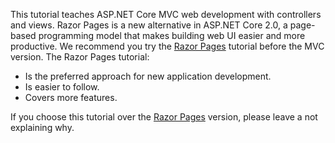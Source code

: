 This tutorial teaches ASP.NET Core MVC web development with controllers and views. Razor Pages is a new alternative in ASP.NET Core 2.0, a page-based programming model that makes building web UI easier and more productive. We recommend you try the [Razor Pages](xref:tutorials/razor-pages/razor-pages-start) tutorial before the MVC version. The Razor Pages tutorial:

* Is the preferred approach for new application development.
* Is easier to follow.
* Covers more features.

If you choose this tutorial over the [Razor Pages](xref:tutorials/razor-pages/razor-pages-start) version, please leave a not explaining why.
